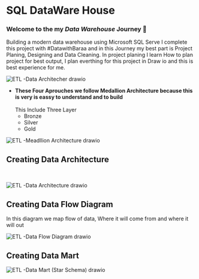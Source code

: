 # SQL DataWare House

### Welcome to the my ***Data Warehouse*** Journey 🚀 <br>
Building a modern data warehouse using Microsoft SQL Serve I complete this project with #DatawithBaraa and in this Journey my best part is Project Planing, Designing and Data Cleaning. In project planing I learn How to plan project for best output, I plan everthing for this project in Draw io and this is best experience for me.

![ETL -Data Architecher drawio](https://github.com/user-attachments/assets/96c13707-ed0e-4752-b738-15347e00c0f9)


- **These Four Aprouches we follow Medallion Architecture because this is very is eassy to understand and to build**<br>
  <br>
  This Include Three Layer
  - Bronze
  - Silver
  - Gold

![ETL -Meadllion Architecture drawio](https://github.com/user-attachments/assets/47c4704c-1b16-49cd-94f2-c461a44322cd)


## Creating Data Architecture
<br>

![ETL -Data Architecture drawio](https://github.com/user-attachments/assets/4ea9b112-9951-41b5-bb32-ba4bfcd609aa)


## Creating Data Flow Diagram <br>
  In this diagram we map flow of data, Where it will come from and where it will out
<br>

![ETL -Data Flow Diagram drawio](https://github.com/user-attachments/assets/ef0ce840-d581-47f2-87cc-21fd4cdf2edf)

## Creating Data Mart <br>

![ETL -Data Mart (Star Schema) drawio](https://github.com/user-attachments/assets/65f0aa37-215b-475c-ad78-027b917d7ff9)


